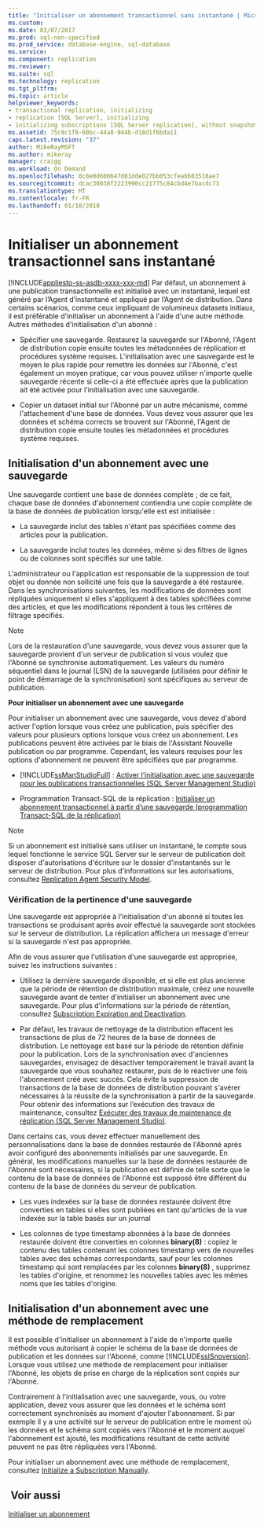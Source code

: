 ```yaml
---
title: "Initialiser un abonnement transactionnel sans instantané | Microsoft Docs"
ms.custom: 
ms.date: 03/07/2017
ms.prod: sql-non-specified
ms.prod_service: database-engine, sql-database
ms.service: 
ms.component: replication
ms.reviewer: 
ms.suite: sql
ms.technology: replication
ms.tgt_pltfrm: 
ms.topic: article
helpviewer_keywords:
- transactional replication, initializing
- replication [SQL Server], initializing
- initializing subscriptions [SQL Server replication], without snapshots
ms.assetid: 75c8c1f8-60bc-44a8-944b-d18d1f6bda11
caps.latest.revision: "37"
author: MikeRayMSFT
ms.author: mikeray
manager: craigg
ms.workload: On Demand
ms.openlocfilehash: 0c8e0d600647d81dde027bb053cfeabb83518ae7
ms.sourcegitcommit: dcac30038f2223990cc21775c84cbd4e7bacdc73
ms.translationtype: HT
ms.contentlocale: fr-FR
ms.lasthandoff: 01/18/2018
---
```

# <a name="initialize-a-transactional-subscription-without-a-snapshot"></a>Initialiser un abonnement transactionnel sans instantané
[!INCLUDE[appliesto-ss-asdb-xxxx-xxx-md](../../includes/appliesto-ss-asdb-xxxx-xxx-md.md)] Par défaut, un abonnement à une publication transactionnelle est initialisé avec un instantané, lequel est généré par l’Agent d’instantané et appliqué par l’Agent de distribution. Dans certains scénarios, comme ceux impliquant de volumineux datasets initiaux, il est préférable d'initialiser un abonnement à l'aide d'une autre méthode. Autres méthodes d'initialisation d'un abonné :  
  
-   Spécifier une sauvegarde. Restaurez la sauvegarde sur l'Abonné, l'Agent de distribution copie ensuite toutes les métadonnées de réplication et procédures système requises. L'initialisation avec une sauvegarde est le moyen le plus rapide pour remettre les données sur l'Abonné, c'est également un moyen pratique, car vous pouvez utiliser n'importe quelle sauvegarde récente si celle-ci a été effectuée après que la publication ait été activée pour l'initialisation avec une sauvegarde.  
  
-   Copier un dataset initial sur l'Abonné par un autre mécanisme, comme l'attachement d'une base de données. Vous devez vous assurer que les données et schéma corrects se trouvent sur l'Abonné, l'Agent de distribution copie ensuite toutes les métadonnées et procédures système requises.  
  
## <a name="initializing-a-subscription-with-a-backup"></a>Initialisation d'un abonnement avec une sauvegarde  
 Une sauvegarde contient une base de données complète ; de ce fait, chaque base de données d'abonnement contiendra une copie complète de la base de données de publication lorsqu'elle est est initialisée :  
  
-   La sauvegarde inclut des tables n'étant pas spécifiées comme des articles pour la publication.  
  
-   La sauvegarde inclut toutes les données, même si des filtres de lignes ou de colonnes sont spécifiés sur une table.  
  
 L'administrateur ou l'application est responsable de la suppression de tout objet ou donnée non sollicité une fois que la sauvegarde a été restaurée. Dans les synchronisations suivantes, les modifications de données sont répliquées uniquement si elles s'appliquent à des tables spécifiées comme des articles, et que les modifications répondent à tous les critères de filtrage spécifiés.  
  
> [!NOTE]  
>  Lors de la restauration d'une sauvegarde, vous devez vous assurer que la sauvegarde provient d'un serveur de publication si vous voulez que l'Abonné se synchronise automatiquement. Les valeurs du numéro séquentiel dans le journal (LSN) de la sauvegarde (utilisées pour définir le point de démarrage de la synchronisation) sont spécifiques au serveur de publication.  
  
 **Pour initialiser un abonnement avec une sauvegarde**  
  
 Pour initialiser un abonnement avec une sauvegarde, vous devez d'abord activer l'option lorsque vous créez une publication, puis spécifier des valeurs pour plusieurs options lorsque vous créez un abonnement. Les publications peuvent être activées par le biais de l'Assistant Nouvelle publication ou par programme. Cependant, les valeurs requises pour les options d'abonnement ne peuvent être spécifiées que par programme.  
  
-   [!INCLUDE[ssManStudioFull](../../includes/ssmanstudiofull-md.md)] : [Activer l’initialisation avec une sauvegarde pour les publications transactionnelles &#40;SQL Server Management Studio&#41;](../../relational-databases/replication/enable-initialization-with-backup-for-transactional-publications.md)  
  
-   Programmation Transact-SQL de la réplication : [Initialiser un abonnement transactionnel à partir d’une sauvegarde &#40;programmation Transact-SQL de la réplication&#41;](../../relational-databases/replication/initialize-a-transactional-subscription-from-a-backup.md)  
  
> [!NOTE]  
>  Si un abonnement est initialisé sans utiliser un instantané, le compte sous lequel fonctionne le service SQL Server sur le serveur de publication doit disposer d'autorisations d'écriture sur le dossier d'instantanés sur le serveur de distribution. Pour plus d'informations sur les autorisations, consultez [Replication Agent Security Model](../../relational-databases/replication/security/replication-agent-security-model.md).  
  
### <a name="ensuring-the-suitability-of-a-backup"></a>Vérification de la pertinence d'une sauvegarde  
 Une sauvegarde est appropriée à l'initialisation d'un abonné si toutes les transactions se produisant après avoir effectué la sauvegarde sont stockées sur le serveur de distribution. La réplication affichera un message d'erreur si la sauvegarde n'est pas appropriée.  
  
 Afin de vous assurer que l'utilisation d'une sauvegarde est appropriée, suivez les instructions suivantes :  
  
-   Utilisez la dernière sauvegarde disponible, et si elle est plus ancienne que la période de rétention de distribution maximale, créez une nouvelle sauvegarde avant de tenter d'initialiser un abonnement avec une sauvegarde. Pour plus d'informations sur la période de rétention, consultez [Subscription Expiration and Deactivation](../../relational-databases/replication/subscription-expiration-and-deactivation.md).  
  
-   Par défaut, les travaux de nettoyage de la distribution effacent les transactions de plus de 72 heures de la base de données de distribution. Le nettoyage est basé sur la période de rétention définie pour la publication. Lors de la synchronisation avec d'anciennes sauvegardes, envisagez de désactiver temporairement le travail avant la sauvegarde que vous souhaitez restaurer, puis de le réactiver une fois l'abonnement créé avec succès. Cela évite la suppression de transactions de la base de données de distribution pouvant s'avérer nécessaires à la réussite de la synchronisation à partir de la sauvegarde. Pour obtenir des informations sur l’exécution des travaux de maintenance, consultez [Exécuter des travaux de maintenance de réplication &#40;SQL Server Management Studio&#41;](../../relational-databases/replication/administration/run-replication-maintenance-jobs-sql-server-management-studio.md).  
  
 Dans certains cas, vous devez effectuer manuellement des personnalisations dans la base de données restaurée de l'Abonné après avoir configuré des abonnements initialisés par une sauvegarde. En général, les modifications manuelles sur la base de données restaurée de l'Abonné sont nécessaires, si la publication est définie de telle sorte que le contenu de la base de données de l'Abonné est supposé être différent du contenu de la base de données du serveur de publication.  
  
-   Les vues indexées sur la base de données restaurée doivent être converties en tables si elles sont publiées en tant qu'articles de la vue indexée sur la table basés sur un journal  
  
-   Les colonnes de type timestamp abonnées à la base de données restaurée doivent être converties en colonnes **binary(8)** : copiez le contenu des tables contenant les colonnes timestamp vers de nouvelles tables avec des schémas correspondants, sauf pour les colonnes timestamp qui sont remplacées par les colonnes **binary(8)** , supprimez les tables d'origine, et renommez les nouvelles tables avec les mêmes noms que les tables d'origine.  
  
## <a name="initializing-a-subscription-with-an-alternative-method"></a>Initialisation d'un abonnement avec une méthode de remplacement  
 Il est possible d'initialiser un abonnement à l'aide de n'importe quelle méthode vous autorisant à copier le schéma de la base de données de publication et les données sur l'Abonné, comme [!INCLUDE[ssISnoversion](../../includes/ssisnoversion-md.md)]. Lorsque vous utilisez une méthode de remplacement pour initialiser l'Abonné, les objets de prise en charge de la réplication sont copiés sur l'Abonné.  
  
 Contrairement à l'initialisation avec une sauvegarde, vous, ou votre application, devez vous assurer que les données et le schéma sont correctement synchronisés au moment d'ajouter l'abonnement. Si par exemple il y a une activité sur le serveur de publication entre le moment où les données et le schéma sont copiés vers l'Abonné et le moment auquel l'abonnement est ajouté, les modifications résultant de cette activité peuvent ne pas être répliquées vers l'Abonné.  
  
 Pour initialiser un abonnement avec une méthode de remplacement, consultez [Initialize a Subscription Manually](../../relational-databases/replication/initialize-a-subscription-manually.md).  
  
## <a name="see-also"></a> Voir aussi  
 [Initialiser un abonnement](../../relational-databases/replication/initialize-a-subscription.md)  
  
  
